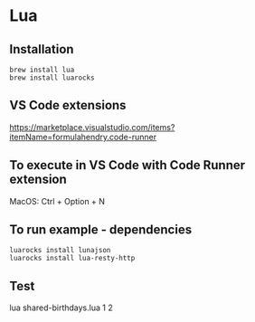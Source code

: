 # Lua

## Installation

```
brew install lua
brew install luarocks
```

## VS Code extensions

https://marketplace.visualstudio.com/items?itemName=formulahendry.code-runner

## To execute in VS Code with Code Runner extension

MacOS: Ctrl + Option + N

## To run example - dependencies

```
luarocks install lunajson
luarocks install lua-resty-http
```

## Test

lua shared-birthdays.lua 1 2

